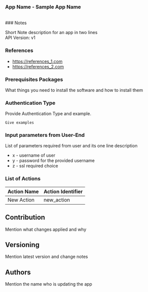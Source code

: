### App Name - Sample App Name
<br/>
### Notes

Short Note description for an app in two lines<br/>
API Version: v1

### References

- https://references_1.com
- https://references_2.com

### Prerequisites Packages

What things you need to install the software and how to install them

### Authentication Type

Provide Authentication Type and example.

```
Give examples
```

### Input parameters from User-End

List of parameters required from user and its one line description

* x - username of user
* y - password for the provided username
* z - ssl required choice 

### List of Actions

Action Name | Action Identifier
--- | ---
New Action | new_action


## Contribution

Mention what changes applied and why

## Versioning

Mention latest version and change notes


## Authors

Mention the name who is updating the app

